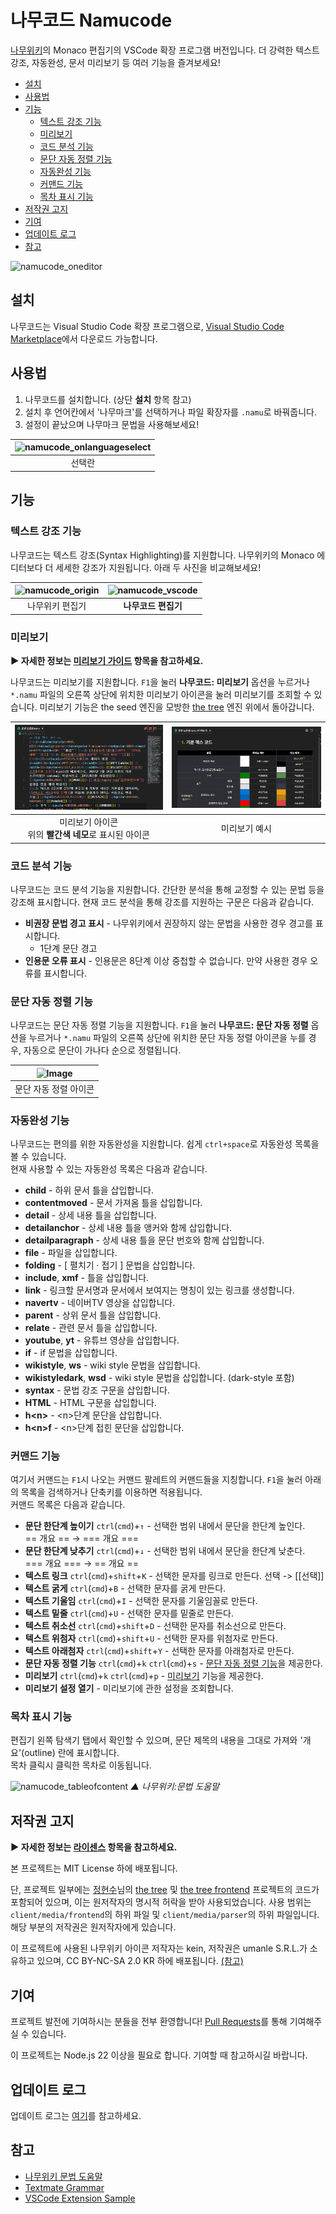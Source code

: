 # 나무코드 Namucode

[나무위키](https://namu.wiki)의 Monaco 편집기의 VSCode 확장 프로그램 버전입니다. 더 강력한 텍스트 강조, 자동완성, 문서 미리보기 등 여러 기능을 즐겨보세요!

  - [설치](#설치)
  - [사용법](#사용법)
  - [기능](#기능)
    - [텍스트 강조 기능](#텍스트-강조-기능)
    - [미리보기](#미리보기)
    - [코드 분석 기능](#코드-분석-기능)
    - [문단 자동 정렬 기능](#문단-자동-정렬-기능)
    - [자동완성 기능](#자동완성-기능)
    - [커맨드 기능](#커맨드-기능)
    - [목차 표시 기능](#목차-표시-기능)
  - [저작권 고지](#저작권-고지)
  - [기여](#기여)
  - [업데이트 로그](#업데이트-로그)
  - [참고](#참고)

![namucode_oneditor](./images/namucode_oneditor.png)

## 설치

나무코드는 Visual Studio Code 확장 프로그램으로, [Visual Studio Code Marketplace](https://marketplace.visualstudio.com/items?itemName=jhk1090.namucode)에서 다운로드 가능합니다.

## 사용법

1. 나무코드를 설치합니다. (상단 **설치** 항목 참고)
1. 설치 후 언어칸에서 '나무마크'를 선택하거나 파일 확장자를 `.namu`로 바꿔줍니다.
1. 설정이 끝났으며 나무마크 문법을 사용해보세요!

| ![namucode_onlanguageselect](./images/namucode_onlanguageselect.png) |
| :----: |
| 선택란 |

## 기능

### 텍스트 강조 기능

나무코드는 텍스트 강조(Syntax Highlighting)를 지원합니다. 나무위키의 Monaco 에디터보다 더 세세한 강조가 지원됩니다. 아래 두 사진을 비교해보세요!

| ![namucode_origin](./images/namucode_origin.jpg) | ![namucode_vscode](./images/namucode_vscode.png) |
| :----: | :----: |
| 나무위키 편집기 | **나무코드 편집기** |

### 미리보기
**▶ 자세한 정보는 [미리보기 가이드](./docs/preview.md) 항목을 참고하세요.**

나무코드는 미리보기를 지원합니다. `F1`을 눌러 **나무코드: 미리보기** 옵션을 누르거나 `*.namu` 파일의 오른쪽 상단에 위치한 미리보기 아이콘을 눌러 미리보기를 조회할 수 있습니다. 미리보기 기능은 the seed 엔진을 모방한 [the tree](https://github.com/wjdgustn/thetree) 엔진 위에서 돌아갑니다.

| ![Image](./images/namucode_preview_icon.png) | ![Image](./images/namucode_preview_example.png) |
| :----: | :----: |
| 미리보기 아이콘<br>위의 **빨간색 네모**로 표시된 아이콘 | 미리보기 예시 |

### 코드 분석 기능
나무코드는 코드 분석 기능을 지원합니다. 간단한 분석을 통해 교정할 수 있는 문법 등을 강조해 표시합니다.
현재 코드 분석을 통해 강조를 지원하는 구문은 다음과 같습니다.

<!-- - **고정 주석 강조** - `##@`를 사용한 고정 주석을 강조합니다. -->
- **비권장 문법 경고 표시** - 나무위키에서 권장하지 않는 문법을 사용한 경우 경고를 표시합니다.
  - 1단계 문단 경고
- **인용문 오류 표시** - 인용문은 8단계 이상 중첩할 수 없습니다. 만약 사용한 경우 오류를 표시합니다.

### 문단 자동 정렬 기능
나무코드는 문단 자동 정렬 기능을 지원합니다. `F1`을 눌러 **나무코드: 문단 자동 정렬** 옵션을 누르거나 `*.namu` 파일의 오른쪽 상단에 위치한 문단 자동 정렬 아이콘을 누를 경우, 자동으로 문단이 가나다 순으로 정렬됩니다.

| ![Image](./images/namucode_sort_icon.png) |
| :----: |
| 문단 자동 정렬 아이콘

### 자동완성 기능

나무코드는 편의를 위한 자동완성을 지원합니다. 쉽게 `ctrl+space`로 자동완성 목록을 볼 수 있습니다.\
현재 사용할 수 있는 자동완성 목록은 다음과 같습니다.

- **child** - 하위 문서 틀을 삽입합니다.
- **contentmoved** - 문서 가져옴 틀을 삽입합니다.
- **detail** - 상세 내용 틀을 삽입합니다.
- **detailanchor** - 상세 내용 틀을 앵커와 함께 삽입합니다.
- **detailparagraph** - 상세 내용 틀을 문단 번호와 함께 삽입합니다.
- **file** - 파일을 삽입합니다.
- **folding** - [ 펼치기 · 접기 ] 문법을 삽입합니다.
- **include**, **xmf** - 틀을 삽입합니다.
- **link** - 링크할 문서명과 문서에서 보여지는 명칭이 있는 링크를 생성합니다.
- **navertv** - 네이버TV 영상을 삽입합니다.
- **parent** - 상위 문서 틀을 삽입합니다.
- **relate** - 관련 문서 틀을 삽입합니다.
- **youtube**, **yt** - 유튜브 영상을 삽입합니다.
- **if** - if 문법을 삽입합니다.
- **wikistyle**, **ws** - wiki style 문법을 삽입합니다.
- **wikistyledark**, **wsd** - wiki style 문법을 삽입합니다. (dark-style 포함)
- **syntax** - 문법 강조 구문을 삽입합니다.
- **HTML** - HTML 구문을 삽입합니다.
- **h\<n\>** - \<n\>단계 문단을 삽입합니다.
- **h\<n\>f** - \<n\>단계 접힌 문단을 삽입합니다.

### 커맨드 기능

여기서 커맨드는 `F1`시 나오는 커맨드 팔레트의 커맨드들을 지칭합니다. `F1`을 눌러 아래의 목록을 검색하거나 단축키를 이용하면 적용됩니다.\
커맨드 목록은 다음과 같습니다.

- **문단 한단계 높이기** `ctrl`(`cmd`)+`↑` - 선택한 범위 내에서 문단을 한단계 높인다.\
  == 개요 == → === 개요 ===
- **문단 한단계 낮추기** `ctrl`(`cmd`)+`↓` - 선택한 범위 내에서 문단을 한단계 낮춘다.\
  === 개요 === → == 개요 ==
- **텍스트 링크** `ctrl`(`cmd`)+`shift`+`K` - 선택한 문자를 링크로 만든다.
  선택 -> [[선택]]
- **텍스트 굵게** `ctrl`(`cmd`)+`B` - 선택한 문자를 굵게 만든다.
- **텍스트 기울임** `ctrl`(`cmd`)+`I` - 선택한 문자를 기울임꼴로 만든다.
- **텍스트 밑줄** `ctrl`(`cmd`)+`U` - 선택한 문자를 밑줄로 만든다.
- **텍스트 취소선** `ctrl`(`cmd`)+`shift`+`D` - 선택한 문자를 취소선으로 만든다.
- **텍스트 위첨자** `ctrl`(`cmd`)+`shift`+`U` - 선택한 문자를 위첨자로 만든다.
- **텍스트 아래첨자** `ctrl`(`cmd`)+`shift`+`Y` - 선택한 문자를 아래첨자로 만든다.
- **문단 자동 정렬 기능** `ctrl`(`cmd`)+`k` `ctrl`(`cmd`)+`s` - [문단 자동 정렬 기능](#문단-자동-정렬-기능-auto-sorting-paragraph)을 제공한다.
- **미리보기** `ctrl`(`cmd`)+`k` `ctrl`(`cmd`)+`p` - [미리보기](#미리보기) 기능을 제공한다.
- **미리보기 설정 열기** - 미리보기에 관한 설정을 조회합니다.

### 목차 표시 기능

편집기 왼쪽 탐색기 탭에서 확인할 수 있으며, 문단 제목의 내용을 그대로 가져와 '개요'(outline) 란에 표시합니다.\
목차 클릭시 클릭한 목차로 이동됩니다.

![namucode_tableofcontent](./images/namucode_toc.png)
_▲ 나무위키:문법 도움말_

## 저작권 고지
**▶ 자세한 정보는 [라이센스](./LICENSE.md) 항목을 참고하세요.**

본 프로젝트는 MIT License 하에 배포됩니다.

단, 프로젝트 일부에는 [정현수](https://github.com/wjdgustn)님의 [the tree](https://github.com/wjdgustn/thetree) 및 [the tree frontend](https://github.com/wjdgustn/thetree-frontend) 프로젝트의 코드가 포함되어 있으며, 이는 원저작자의 명시적 허락을 받아 사용되었습니다. 사용 범위는 `client/media/frontend`의 하위 파일 및 `client/media/parser`의 하위 파일입니다. 해당 부분의 저작권은 원저작자에게 있습니다.

이 프로젝트에 사용된 나무위키 아이콘 저작자는 kein, 저작권은 umanle S.R.L.가 소유하고 있으며, CC BY-NC-SA 2.0 KR 하에 배포됩니다. [(참고)](https://namu.wiki/w/%ED%8C%8C%EC%9D%BC:%EB%82%98%EB%AC%B4%EC%9C%84%ED%82%A4%20%EC%95%84%EC%9D%B4%EC%BD%98.svg)

## 기여
프로젝트 발전에 기여하시는 분들을 전부 환영합니다! [Pull Requests](https://github.com/jhk1090/namucode/pulls)를 통해 기여해주실 수 있습니다.

이 프로젝트는 Node.js 22 이상을 필요로 합니다. 기여할 때 참고하시길 바랍니다.

## 업데이트 로그

업데이트 로그는 [여기](https://github.com/jhk1090/namucode/blob/main/CHANGELOG.md)를 참고하세요.

## 참고

- [나무위키 문법 도움말](https://namu.wiki/w/나무위키:문법%20도움말)
- [Textmate Grammar](https://macromates.com/manual/en/language_grammars)
- [VSCode Extension Sample](https://github.com/microsoft/vscode-extension-samples)
